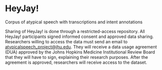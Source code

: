 # HeyJay!
Corpus of atypical speech with transcriptions and intent annotations

Sharing of HeyJay! is done through a restricted-access repository. All  HeyJay! participants signed informed consent and approved data sharing. Researchers willing to access the data must send an email to atypicalspeech_project@jhu.edu. They will receive a data usage agreement (DUA) approved by the Johns Hopkins Medicine Institutional Review Board that they will have to sign, explaining their research purposes. After the agreement is approved, researchers will receive access to the dataset.

